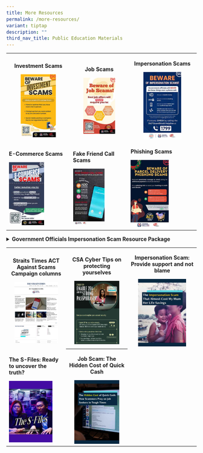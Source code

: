```yaml
---
title: More Resources
permalink: /more-resources/
variant: tiptap
description: ""
third_nav_title: Public Education Materials
---
```

<table style="minWidth: 75px">
<colgroup>
<col>
<col>
<col>
</colgroup>
<tbody>
<tr>
<th rowspan="1" colspan="1">
<p><strong>Investment Scams</strong>
</p><a class="isomer-image-wrapper" href="/files/Public%20Education%20Materials/Investment_Scam.pdf"><img style="width: 60%;" height="auto" width="100%" alt="" src="/images/Public Education Materials/Investment_scam.jpg"></a>
</th>
<th rowspan="1" colspan="1">
<p><strong>Job Scams</strong>
</p><a class="isomer-image-wrapper" href="/files/Public%20Education%20Materials/Job_Scam.pdf"><img style="width: 60%;" height="auto" width="100%" alt="" src="/images/Public Education Materials/Job_scam.jpg"></a>
</th>
<th rowspan="1" colspan="1">
<p><strong>Impersonation Scams</strong>
</p><a class="isomer-image-wrapper" href="/files/Public%20Education%20Materials/Impersonation_Scam.pdf"><img style="width: 60%;" height="auto" width="100%" alt="" src="/images/Public Education Materials/Impersonation_scam.jpg"></a>
</th>
</tr>
<tr>
<td rowspan="1" colspan="1">
<p><strong>E-Commerce Scams</strong>
</p><a class="isomer-image-wrapper" href="/files/Public%20Education%20Materials/Ecommerce_Scam.pdf"><img style="width: 60%;" height="auto" width="100%" alt="" src="/images/Public Education Materials/Ecommerce_scam.jpg"></a>
</td>
<td rowspan="1" colspan="1">
<p><strong>Fake Friend Call Scams</strong>
</p><a class="isomer-image-wrapper" href="/files/Public%20Education%20Materials/Fake_Friend_Call_Scam.pdf"><img style="width: 60%;" height="auto" width="100%" alt="" src="/images/Public Education Materials/Fake_Friend_call_scam.jpg"></a>
</td>
<td rowspan="1" colspan="1">
<p><strong>Phishing Scams</strong>
</p><a class="isomer-image-wrapper" href="/files/Public%20Education%20Materials/Phishing_Scam.pdf"><img style="width: 60%;" height="auto" width="100%" alt="" src="/images/Public Education Materials/Phishing_scam.jpg"></a>
</td>
</tr>
</tbody>
</table>
<div data-type="detailGroup" class="isomer-accordion-group isomer-accordion isomer-accordion-white">
<details class="isomer-details">
<summary><strong>Government Officials Impersonation Scam Resource Package</strong>
</summary>
<div data-type="detailsContent" class="isomer-details-content">
<p></p>
<p><strong>For Digital</strong>
</p>
<table style="minWidth: 50px">
<colgroup>
<col>
<col>
</colgroup>
<tbody>
<tr>
<th rowspan="1" colspan="1">
<p>Title</p>
</th>
<th rowspan="1" colspan="1">
<p>File</p>
</th>
</tr>
<tr>
<td rowspan="1" colspan="1">
<p>1080x1920 Portrait Poster</p>
</td>
<td rowspan="1" colspan="1">
<p><a href="/images/Public%20Education%20Materials/GOIS%20Package/GOIS_KV_1080x1920.png" rel="noopener nofollow" target="_blank">PNG (72dpi)</a>
</p>
<p><a href="/images/Public%20Education%20Materials/GOIS%20Package/GOIS_KV_1080x1920.jpg" rel="noopener nofollow" target="_blank">JPG (300dpi)</a>
</p>
</td>
</tr>
<tr>
<td rowspan="1" colspan="1">
<p>1920x1080 Landscape Poster</p>
</td>
<td rowspan="1" colspan="1">
<p><a href="/images/Public%20Education%20Materials/GOIS%20Package/GOIS_KV_1920x1080.png" rel="noopener nofollow" target="_blank">PNG (72dpi)</a>
</p>
<p><a href="/images/Public%20Education%20Materials/GOIS%20Package/GOIS_KV_1920x1080.jpg" rel="noopener nofollow" target="_blank">JPG (300dpi)</a>
</p>
</td>
</tr>
<tr>
<td rowspan="1" colspan="1">
<p>A4 Portrait Poster</p>
</td>
<td rowspan="1" colspan="1">
<p><a href="/images/Public%20Education%20Materials/GOIS%20Package/GOIS_A4_Poster.png" rel="noopener nofollow" target="_blank">PNG (72dpi)</a>
</p>
<p><a href="/images/Public%20Education%20Materials/GOIS%20Package/GOIS_A4_Poster.jpg" rel="noopener nofollow" target="_blank">JPG (300dpi)</a>
</p>
</td>
</tr>
<tr>
<td rowspan="1" colspan="1">
<p>Email Banner (For SPF officers)</p>
</td>
<td rowspan="1" colspan="1">
<p><a href="/images/Public%20Education%20Materials/GOIS%20Package/GOIS_SPF_Email_Banner.png" rel="noopener nofollow" target="_blank">PNG (72dpi)</a>
</p>
</td>
</tr>
<tr>
<td rowspan="1" colspan="1">
<p>Email Banner (For other agencies)</p>
</td>
<td rowspan="1" colspan="1">
<p><a href="/images/Public%20Education%20Materials/GOIS%20Package/GOIS_Generic_Email_Banner.png" rel="noopener nofollow" target="_blank">PNG (72dpi)</a>
</p>
</td>
</tr>
</tbody>
</table>
<p></p>
<p><strong>For Office Printing</strong>
</p>
<table style="minWidth: 50px">
<colgroup>
<col>
<col>
</colgroup>
<tbody>
<tr>
<th rowspan="1" colspan="1">
<p>Title</p>
</th>
<th rowspan="1" colspan="1">
<p>File</p>
</th>
</tr>
<tr>
<td rowspan="1" colspan="1">
<p>A4 Portrait Poster</p>
</td>
<td rowspan="1" colspan="1">
<p><a href="/files/Public%20Education%20Materials/GOIS%20Package/GOIS_A4_Poster.pdf" rel="noopener nofollow" target="_blank">PDF (CMYK)</a>
</p>
</td>
</tr>
<tr>
<td rowspan="1" colspan="1">
<p>NPC Counter A4 Poster</p>
</td>
<td rowspan="1" colspan="1">
<p><a href="/files/Public%20Education%20Materials/GOIS%20Package/NPC_Poster_w_GOIS_Messaging.pdf" rel="noopener nofollow" target="_blank">PDF (CMYK)</a>
</p>
</td>
</tr>
</tbody>
</table>
<p></p>
</div>
</details>
</div>
<table style="minWidth: 75px">
<colgroup>
<col>
<col>
<col>
</colgroup>
<tbody>
<tr>
<th rowspan="1" colspan="1">
<p>Straits Times ACT Against Scams Campaign columns</p><a class="isomer-image-wrapper" href="/st-columns/"><img style="width: 80%;" height="auto" width="100%" alt="" src="/images/ST Article/ST_columns.jpg"></a>
</th>
<th rowspan="1" colspan="1">
<p>CSA Cyber Tips on protecting yourselves</p><a class="isomer-image-wrapper" href="/csa-cyber-tips/"><img style="width: 80%;" height="auto" width="100%" alt="" src="/images/Public Education Materials/CSA Cyber Tips/CSA_cyber_tip.jpg"></a>
</th>
<th rowspan="1" colspan="1">
<p>Impersonation Scam: Provide support and not blame</p><a class="isomer-image-wrapper" href="https://www.ricemedia.co/mum-life-savings-impersonation-scam/"><img style="width: 75%;" height="auto" width="100%" alt="" src="/images/Public Education Materials/ricemedia.jpg"></a>
</th>
</tr>
<tr>
<td rowspan="1" colspan="1">
<p><strong>The S-Files: Ready to uncover the truth?</strong>
</p><a class="isomer-image-wrapper" href="https://www.asiaone.com/singapore/s-files-spf-psychologists-reveal-what-goes-behind-scams"><img style="width: 80%;" height="auto" width="100%" alt="" src="/images/Public Education Materials/asiaone_sfiles.jpg"></a>
</td>
<th rowspan="1" colspan="1">
<p>Job Scam: The Hidden Cost of Quick Cash</p><a class="isomer-image-wrapper" href="https://www.ricemedia.co/how-scammers-prey-on-job-seekers/"><img style="width: 80%;" height="auto" width="100%" alt="" src="/images/Public Education Materials/ricemedia1.jpg"></a>
</th>
<td rowspan="1" colspan="1">
<p></p>
</td>
</tr>
</tbody>
</table>
<p></p>
<p></p>